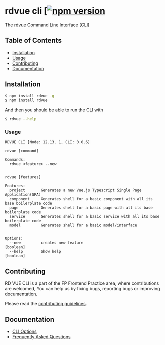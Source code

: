 # rdvue cli [[![npm version](https://badge.fury.io/js/rdvue.svg)](https://badge.fury.io/js/rdvue)

The [rdvue](https://bitbucket.org/realdecoyteam/rd-vue-cli/src/master/) Command Line Interface (CLI)


## Table of Contents
- [Installation](#installation)
- [Usage](#usage)
- [Contributing](#contributing)
- [Documentation](#documentation)


## Installation

```bash
$ npm install rdvue -g
$ npm install rdvue
```

And then you should be able to run the CLI with

```bash
$ rdvue --help
```


### Usage

```
RDVUE CLI [Node: 12.13. 1, CLI: 0.0.6]

rdvue [command]

Commands:
  rdvue <feature> --new                        


rdvue [features]

Features:
  project       Generates a new Vue.js Typescript Single Page Application(SPA)    
  component     Generates shell for a basic component with all its base boilerplate code
  page          Generates shell for a basic page with all its base boilerplate code
  service       Generates shell for a basic service with all its base boilerplate code
  model         Generates shell for a basic model/interface


Options:
  --new         creates new feature                                         [boolean]
  --help        Show help                                                   [boolean]
```


## Contributing

RD VUE CLI is a part of the FP Frontend Practice area, where contributions are welcomed, You can help us by fixing bugs, reporting bugs or improving documentation.

Please read the [contributing guidelines](CONTRIBUTING.md).


## Documentation

- [CLI Options](docs/README.md)
- [Frequently Asked Questions](docs/FAQ.md)